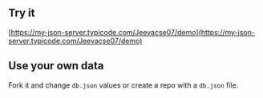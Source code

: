## Try it

[https://my-json-server.typicode.com/Jeevacse07/demo](https://my-json-server.typicode.com/Jeevacse07/demo)

## Use your own data

Fork it and change `db.json` values or create a repo with a `db.json` file.
